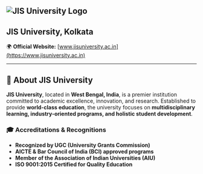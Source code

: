 ## ![JIS University Logo](https://github.com/OWASP/www-chapter-jis-university-student-chapter/blob/main/assets/images/jisulogo%20(3).png)  
## JIS University, Kolkata  
🌍 **Official Website:** [www.jisuniversity.ac.in](https://www.jisuniversity.ac.in)  

---

## 📍 About JIS University  

**JIS University**, located in **West Bengal, India**, is a premier institution committed to academic excellence, innovation, and research. Established to provide **world-class education**, the university focuses on **multidisciplinary learning, industry-oriented programs, and holistic student development**.  

### 🎓 **Accreditations & Recognitions**  
- **Recognized by UGC (University Grants Commission)**  
- **AICTE & Bar Council of India (BCI) approved programs**  
- **Member of the Association of Indian Universities (AIU)**  
- **ISO 9001:2015 Certified for Quality Education** 
